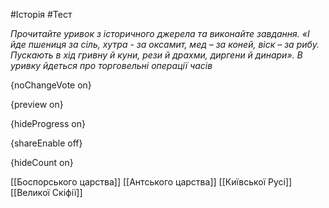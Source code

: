 #Історія #Тест

*Прочитайте уривок з історичного джерела та виконайте завдання. «І йде пшениця за сіль, хутра - за оксамит, мед – за коней, віск – за рибу. Пускають в хід гривну й куни, рези й драхми, диргени й динари». В уривку йдеться про торговельні операції часів*

{noChangeVote on}

{preview on}

{hideProgress on}

{shareEnable off}

{hideCount on}

[[Боспорського царства]]
[[Антського царства]]
[[Київської Русі]]
[[Великої Скіфії]]
